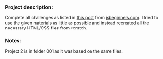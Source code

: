 ### Project description:

Complete all challenges as listed in [this post](https://jsbeginners.com/javascript-projects-for-beginners/) from [jsbeginners.com](https://jsbeginners.com).
I tried to use the given materials as little as possible and instead recreated all the necessary HTML/CSS files from scratch.

### Notes:

Project 2 is in folder 001 as it was based on the same files.



